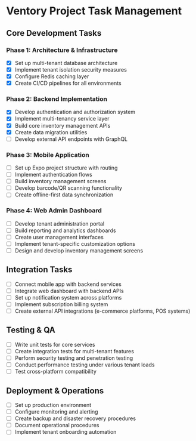 # Ventory Project Task Management

## Core Development Tasks

### Phase 1: Architecture & Infrastructure

- [x] Set up multi-tenant database architecture
- [x] Implement tenant isolation security measures
- [x] Configure Redis caching layer
- [x] Create CI/CD pipelines for all environments

### Phase 2: Backend Implementation

- [x] Develop authentication and authorization system
- [x] Implement multi-tenancy service layer
- [x] Build core inventory management APIs
- [x] Create data migration utilities
- [ ] Develop external API endpoints with GraphQL

### Phase 3: Mobile Application

- [ ] Set up Expo project structure with routing
- [ ] Implement authentication flows
- [ ] Build inventory management screens
- [ ] Develop barcode/QR scanning functionality
- [ ] Create offline-first data synchronization

### Phase 4: Web Admin Dashboard

- [ ] Develop tenant administration portal
- [ ] Build reporting and analytics dashboards
- [ ] Create user management interfaces
- [ ] Implement tenant-specific customization options
- [ ] Design and develop inventory management screens

## Integration Tasks

- [ ] Connect mobile app with backend services
- [ ] Integrate web dashboard with backend APIs
- [ ] Set up notification system across platforms
- [ ] Implement subscription billing system
- [ ] Create external API integrations (e-commerce platforms, POS systems)

## Testing & QA

- [ ] Write unit tests for core services
- [ ] Create integration tests for multi-tenant features
- [ ] Perform security testing and penetration testing
- [ ] Conduct performance testing under various tenant loads
- [ ] Test cross-platform compatibility

## Deployment & Operations

- [ ] Set up production environment
- [ ] Configure monitoring and alerting
- [ ] Create backup and disaster recovery procedures
- [ ] Document operational procedures
- [ ] Implement tenant onboarding automation
